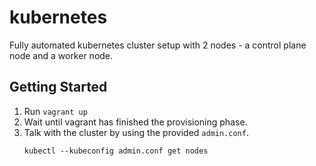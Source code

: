 kubernetes
==========

Fully automated kubernetes cluster setup with 2 nodes - a control plane node and a worker node.

## Getting Started

1. Run `vagrant up`
2. Wait until vagrant has finished the provisioning phase.
3. Talk with the cluster by using the provided `admin.conf`.
    ```
    kubectl --kubeconfig admin.conf get nodes
    ```
